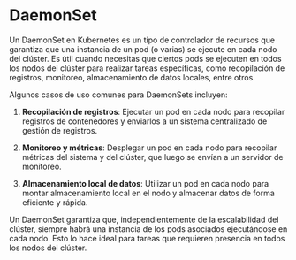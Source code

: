 # DaemonSet

Un DaemonSet en Kubernetes es un tipo de controlador de recursos que garantiza que una instancia de un pod (o varias) se ejecute en cada nodo del clúster. Es útil cuando necesitas que ciertos pods se ejecuten en todos los nodos del clúster para realizar tareas específicas, como recopilación de registros, monitoreo, almacenamiento de datos locales, entre otros.

Algunos casos de uso comunes para DaemonSets incluyen:

1. **Recopilación de registros**: Ejecutar un pod en cada nodo para recopilar registros de contenedores y enviarlos a un sistema centralizado de gestión de registros.

2. **Monitoreo y métricas**: Desplegar un pod en cada nodo para recopilar métricas del sistema y del clúster, que luego se envían a un servidor de monitoreo.

3. **Almacenamiento local de datos**: Utilizar un pod en cada nodo para montar almacenamiento local en el nodo y almacenar datos de forma eficiente y rápida.

Un DaemonSet garantiza que, independientemente de la escalabilidad del clúster, siempre habrá una instancia de los pods asociados ejecutándose en cada nodo. Esto lo hace ideal para tareas que requieren presencia en todos los nodos del clúster.
